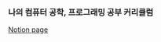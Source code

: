 ### 나의 컴퓨터 공학, 프로그래밍 공부 커리큘럼

[Notion page](https://www.notion.so/355875574c0d487c8d3a74bfd9da8038)

